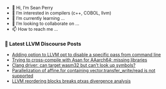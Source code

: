 - 👋 Hi, I’m Sean Perry
- 👀 I’m interested in compilers (c++, COBOL, llvm)
- 🌱 I’m currently learning ...
- 💞️ I’m looking to collaborate on ...
- 📫 How to reach me ...

<!---
s66perry/s66perry is a ✨ special ✨ repository because its `README.md` (this file) appears on your GitHub profile.
You can click the Preview link to take a look at your changes.
--->
### 📕 Latest LLVM Discourse Posts

<!-- DISCOURSE-LLVM:START -->
- [Adding option to LLVM opt to disable a specific pass from command line](https://discourse.llvm.org/t/adding-option-to-llvm-opt-to-disable-a-specific-pass-from-command-line/21614#post_13)
- [Trying to cross-compile with Asan for AAarch64; missing libraries](https://discourse.llvm.org/t/trying-to-cross-compile-with-asan-for-aaarch64-missing-libraries/71227#post_2)
- [Clang driver: can target wasm32 but can&#39;t look up symbols?](https://discourse.llvm.org/t/clang-driver-can-target-wasm32-but-cant-look-up-symbols/71198#post_3)
- [Parallelization of affine.for containing vector.transfer_write/read is not supported](https://discourse.llvm.org/t/parallelization-of-affine-for-containing-vector-transfer-write-read-is-not-supported/71185#post_5)
- [LLVM reordering blocks breaks ptxas divergence analysis](https://discourse.llvm.org/t/llvm-reordering-blocks-breaks-ptxas-divergence-analysis/71126#post_20)
<!-- DISCOURSE-LLVM:END -->
